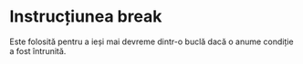 # Instrucțiunea break

Este folosită pentru a ieși mai devreme dintr-o buclă dacă o anume condiție a fost întrunită.
